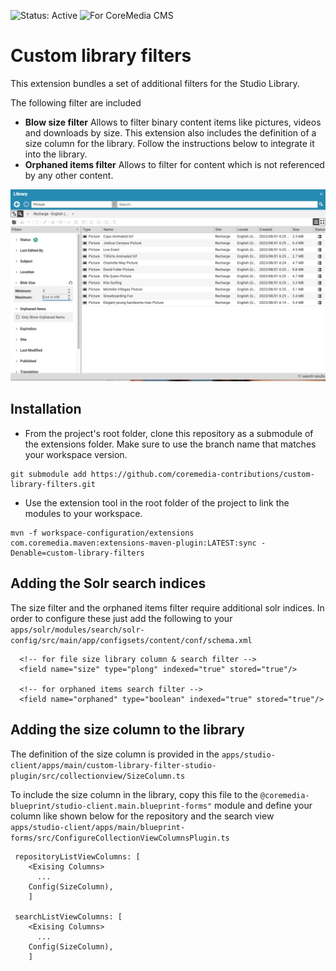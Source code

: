 ![Status: Active](https://documentation.coremedia.com/badges/badge_status_active.png "Status: Active")
![For CoreMedia CMS](https://documentation.coremedia.com/badges/badge_coremedia_cms.png "For CoreMedia CMS")

Custom library filters
==============

This extension bundles a set of additional filters for the Studio Library.

The following filter are included 
* **Blow size filter** 
Allows to filter binary content items like pictures, videos and downloads by size. 
This extension also includes the definition of a size column for the library. Follow the instructions below to integrate it into the library.
* **Orphaned items filter**
Allows to filter for content which is not referenced by any other content. 

![Custom Library Filters](docs/images/filters_screenshot.png)

## Installation

- From the project's root folder, clone this repository as a submodule of the extensions folder. Make sure to use the branch name that matches your workspace version.
```
git submodule add https://github.com/coremedia-contributions/custom-library-filters.git
```

- Use the extension tool in the root folder of the project to link the modules to your workspace.
 ```
mvn -f workspace-configuration/extensions com.coremedia.maven:extensions-maven-plugin:LATEST:sync -Denable=custom-library-filters
```

## Adding the Solr search indices

The size filter and the orphaned items filter require additional solr indices.
In order to configure these just add the following to your ``apps/solr/modules/search/solr-config/src/main/app/configsets/content/conf/schema.xml``
```
  <!-- for file size library column & search filter -->
  <field name="size" type="plong" indexed="true" stored="true"/>

  <!-- for orphaned items search filter -->
  <field name="orphaned" type="boolean" indexed="true" stored="true"/>
```

## Adding the size column to the library
The definition of the size column is provided in the ``apps/studio-client/apps/main/custom-library-filter-studio-plugin/src/collectionview/SizeColumn.ts``

To include the size column in the library, copy this file to the ``@coremedia-blueprint/studio-client.main.blueprint-forms"`` module and define your column like shown below for the repository and the search view ``apps/studio-client/apps/main/blueprint-forms/src/ConfigureCollectionViewColumnsPlugin.ts``

```
 repositoryListViewColumns: [
    <Exising Columns>
      ...
    Config(SizeColumn),
    ]
    
 searchListViewColumns: [
    <Exising Columns>
      ...
    Config(SizeColumn),
    ]
```
